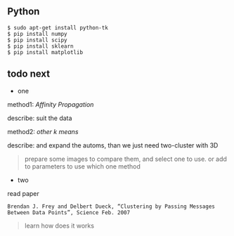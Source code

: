 ## Python

```
$ sudo apt-get install python-tk
$ pip install numpy
$ pip install scipy
$ pip install sklearn
$ pip install matplotlib
```

## todo next

*	one

method1: *Affinity Propagation*

describe: suit the data

method2: *other k means*

describe: and expand the automs, than we just need two-cluster with 3D

>	prepare some images to compare them, and select one to use. or add to parameters to use which one method

*	two

read paper 

`Brendan J. Frey and Delbert Dueck, “Clustering by Passing Messages Between Data Points”, Science Feb. 2007`

>	learn how does it works


